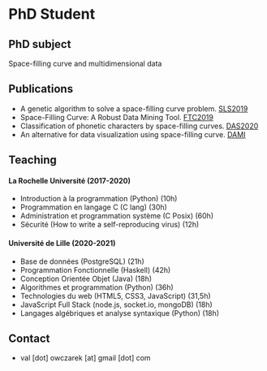 # PhD Student
## PhD subject
Space-filling curve and multidimensional data

## Publications
- A genetic algorithm to solve a space-filling curve problem. [SLS2019](https://hal.archives-ouvertes.fr/hal-02297854/)
- Space-Filling Curve: A Robust Data Mining Tool. [FTC2019](https://hal.archives-ouvertes.fr/hal-02319253)
- Classification of phonetic characters by space-filling curves. [DAS2020](https://hal.archives-ouvertes.fr/hal-02923691)
- An alternative for data visualization using space-filling curve. [DAMI](https://link.springer.com/article/10.1007/s10618-023-00943-7)

## Teaching
#### La Rochelle Université (2017-2020)
- Introduction à la programmation (Python) (10h) 
- Programmation en langage C (C lang) (30h)
- Administration et programmation système (C Posix) (60h)
- Sécurité (How to write a self-reproducing virus) (12h)

#### Université de Lille (2020-2021)
- Base de données (PostgreSQL) (21h)
- Programmation Fonctionnelle (Haskell) (42h)
- Conception Orientée Objet (Java) (18h)
- Algorithmes et programmation (Python) (36h)
- Technologies du web (HTML5, CSS3, JavaScript) (31,5h)
- JavaScript Full Stack (node.js, socket.io, mongoDB) (18h)
- Langages algébriques et analyse syntaxique (Python) (18h)

## Contact
  - val [dot] owczarek [at] gmail [dot] com
